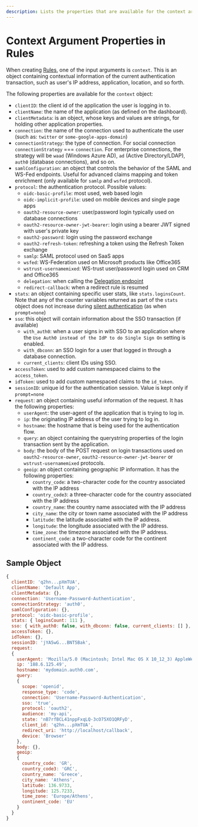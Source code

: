 ```yaml
---
description: Lists the properties that are available for the context argument when creating rules.
---
```

# Context Argument Properties in Rules

When creating [Rules](/rules), one of the input arguments is `context`. This is an object containing contextual information of the current authentication transaction, such as user's IP address, application, location, and so forth.

The following properties are available for the `context` object:

* `clientID`: the client id of the application the user is logging in to.
* `clientName`: the name of the application (as defined on the dashboard).
* `clientMetadata`: is an object, whose keys and values are strings, for holding other application properties.
* `connection`: the name of the connection used to authenticate the user (such as: `twitter` or `some-google-apps-domain`)
* `connectionStrategy`: the type of connection. For social connection `connectionStrategy` === `connection`. For enterprise connections, the strategy will be `waad` (Windows Azure AD), `ad` (Active Directory/LDAP), `auth0` (database connections), and so on.
* `samlConfiguration`: an object that controls the behavior of the SAML and WS-Fed endpoints. Useful for advanced claims mapping and token enrichment (only available for `samlp` and `wsfed` protocol).
* `protocol`: the authentication protocol. Possible values:
  - `oidc-basic-profile`: most used, web based login
  - `oidc-implicit-profile`: used on mobile devices and single page apps
  - `oauth2-resource-owner`: user/password login typically used on database connections
  - `oauth2-resource-owner-jwt-bearer`: login using a bearer JWT signed with user's private key
  - `oauth2-password`: login using the password exchange
  - `oauth2-refresh-token`: refreshing a token using the Refresh Token exchange
  - `samlp`: SAML protocol used on SaaS apps
  - `wsfed`: WS-Federation used on Microsoft products like Office365
  - `wstrust-usernamemixed`: WS-trust user/password login used on CRM and Office365
  - `delegation`: when calling the [Delegation endpoint](/api/authentication#delegation)
  - `redirect-callback`: when a redirect rule is resumed
* `stats`: an object containing specific user stats, like `stats.loginsCount`. Note that any of the counter variables returned as part of the `stats` object does not increase during [silent authentication](/api-auth/tutorials/silent-authentication) (as when `prompt=none`)
* `sso`: this object will contain information about the SSO transaction (if available)
  - `with_auth0`: when a user signs in with SSO to an application where the `Use Auth0 instead of the IdP to do Single Sign On` setting is enabled.
  - `with_dbconn`: an SSO login for a user that logged in through a database connection.
  - `current_clients`: client IDs using SSO.
* `accessToken`: used to add custom namespaced claims to the `access_token`.
* `idToken`: used to add custom namespaced claims to the `id_token`.
* `sessionID`: unique id for the authentication session. Value is kept only if `prompt=none`
* `request`: an object containing useful information of the request. It has the following properties:
  - `userAgent`: the user-agent of the application that is trying to log in.
  - `ip`: the originating IP address of the user trying to log in.
  - `hostname`: the hostname that is being used for the authentication flow.
  - `query`: an object containing the querystring properties of the login transaction sent by the application. 
  - `body`: the body of the POST request on login transactions used on `oauth2-resource-owner`, `oauth2-resource-owner-jwt-bearer` or `wstrust-usernamemixed` protocols.
  - `geoip`: an object containing geographic IP information. It has the following properties:
    - `country_code`: a two-character code for the country associated with the IP address
    - `country_code3`: a three-character code for the country associated with the IP address
    - `country_name`: the country name associated with the IP address
    - `city_name`: the city or town name associated with the IP address
    - `latitude`: the latitude associated with the IP address.
    - `longitude`: the longitude associated with the IP address.
    - `time_zone`: the timezone associated with the IP address.
    - `continent_code`: a two-character code for the continent associated with the IP address.

## Sample Object

```js
{
  clientID: 'q2hn...pXmTUA',
  clientName: 'Default App',
  clientMetadata: {},
  connection: 'Username-Password-Authentication',
  connectionStrategy: 'auth0',
  samlConfiguration: {},
  protocol: 'oidc-basic-profile',
  stats: { loginsCount: 111 },
  sso: { with_auth0: false, with_dbconn: false, current_clients: [] },
  accessToken: {},
  idToken: {},
  sessionID: 'jYA5wG...BNT5Bak',
  request:
  {
    userAgent: 'Mozilla/5.0 (Macintosh; Intel Mac OS X 10_12_3) AppleWebKit/537.36 (KHTML, like Gecko) Chrome/56.0.2924.87 Safari/537.36',
    ip: '188.6.125.49',
    hostname: 'mydomain.auth0.com',
    query: 
    {
      scope: 'openid',
      response_type: 'code',
      connection: 'Username-Password-Authentication',
      sso: 'true',
      protocol: 'oauth2',
      audience: 'my-api',
      state: 'nB7rfBCL41nppFxqLQ-3cO75XO1QRFyD',
      client_id: 'q2hn...pXmTUA',
      redirect_uri: 'http://localhost/callback',
      device: 'Browser'
    },
    body: {},
    geoip:
    {
      country_code: 'GR',
      country_code3: 'GRC',
      country_name: 'Greece',
      city_name: 'Athens',
      latitude: 136.9733,
      longitude: 125.7233,
      time_zone: 'Europe/Athens',
      continent_code: 'EU'
    }
  }
}
```
